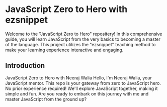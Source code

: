 # JavaScript Zero to Hero with ezsnippet

Welcome to the "JavaScript Zero to Hero" repositery! In this comprehensive guide, you will learn JavaScript from the very basics to becoming a master of the language. This project utilizes the "ezsnippet" teaching method to make your learning experience interactive and engaging.



## Introduction

JavaScript Zero to Hero with Neeraj Walia
Hello, I'm Neeraj Walia, your JavaScript mentor. This repo is your gateway from zero to JavaScript hero. No prior experience required! We'll explore JavaScript together, making it simple and fun. Are you ready to embark on this journey with me and master JavaScript from the ground up?


